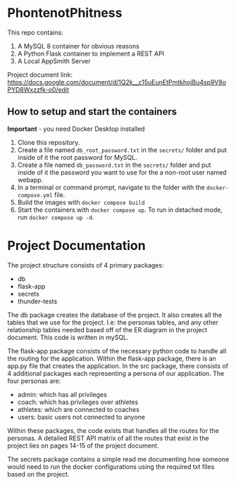 # PhontenotPhitness

This repo contains: 
1. A MySQL 8 container for obvious reasons
2. A Python Flask container to implement a REST API
3. A Local AppSmith Server

Project document link: https://docs.google.com/document/d/1Q2k__c15uEunEtPmtkhojBu4sp9V8oPYD8Wxzzfk-o0/edit 

## How to setup and start the containers
**Important** - you need Docker Desktop installed

1. Clone this repository.  
1. Create a file named `db_root_password.txt` in the `secrets/` folder and put inside of it the root password for MySQL. 
1. Create a file named `db_password.txt` in the `secrets/` folder and put inside of it the password you want to use for the a non-root user named webapp. 
1. In a terminal or command prompt, navigate to the folder with the `docker-compose.yml` file.  
1. Build the images with `docker compose build`
1. Start the containers with `docker compose up`.  To run in detached mode, run `docker compose up -d`.



# Project Documentation
The project structure consists of 4 primary packages: 
- db
- flask-app
- secrets
- thunder-tests

The db package creates the database of the project. It also creates all the tables that we use for the project. I.e: the personas tables, and any other relationship tables needed based off of the ER diagram in the project document. This code is written in mySQL. 

The flask-app package consists of the necessary python code to handle all the routing for the application. Within the flask-app package, there is an app.py file that creates the application. In the src package, there consists of 4 additional packages each representing a persona of our application. The four personas are: 
- admin: which has all privileges
- coach: which has privileges over athletes
- athletes: which are connected to coaches
- users: basic users not connected to anyone

Within these packages, the code exists that handles all the routes for the personas. A detailed REST API matrix of all the routes that exist in the project lies on pages 14-15 of the project document. 

The secrets package contains a simple read me documenting how someone would need to run the docker configurations using the required txt files based on the project. 





